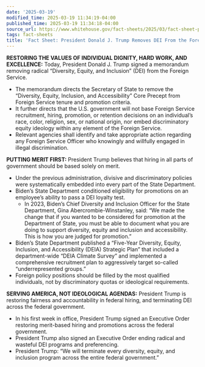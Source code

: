 ```yaml
---
date: '2025-03-19'
modified_time: 2025-03-19 11:34:19-04:00
published_time: 2025-03-19 11:34:18-04:00
source_url: https://www.whitehouse.gov/fact-sheets/2025/03/fact-sheet-president-donald-j-trump-removes-dei-from-the-foreign-service/
tags: fact-sheets
title: 'Fact Sheet: President Donald J. Trump Removes DEI From the Foreign Service'
---
```

 
**RESTORING THE VALUES OF INDIVIDUAL DIGNITY, HARD WORK, AND
EXCELLENCE:** Today, President Donald J. Trump signed a memorandum
removing radical “Diversity, Equity, and Inclusion” (DEI) from the
Foreign Service.

-   The memorandum directs the Secretary of State to remove the
    “Diversity, Equity, Inclusion, and Accessibility” Core Precept from
    Foreign Service tenure and promotion criteria.
-   It further directs that the U.S. government will not base Foreign
    Service recruitment, hiring, promotion, or retention decisions on an
    individual’s race, color, religion, sex, or national origin, nor
    embed discriminatory equity ideology within any element of the
    Foreign Service.
-   Relevant agencies shall identify and take appropriate action
    regarding any Foreign Service Officer who knowingly and willfully
    engaged in illegal discrimination.

**PUTTING MERIT FIRST:** President Trump believes that hiring in all
parts of government should be based solely on merit.

-   Under the previous administration, divisive and discriminatory
    policies were systematically embedded into every part of the State
    Department.
-   Biden’s State Department conditioned eligibility for promotions on
    an employee’s ability to pass a DEI loyalty test.
    -   In 2023, Biden’s Chief Diversity and Inclusion Officer for the
        State Department, Gina Abercrombie-Winstanley, said: “We made
        the change that if you wanted to be considered for promotion at
        the Department of State, you must be able to document what you
        are doing to support diversity, equity and inclusion and
        accessibility. This is how you are judged for promotion.”
-   Biden’s State Department published a “Five-Year Diversity, Equity,
    Inclusion, and Accessibility (DEIA) Strategic Plan” that included a
    department-wide “DEIA Climate Survey” and implemented a
    comprehensive recruitment plan to aggressively target so-called
    “underrepresented groups.”
-   Foreign policy positions should be filled by the most qualified
    individuals, not by discriminatory quotas or ideological
    requirements.

**SERVING AMERICA, NOT IDEOLOGICAL AGENDAS:** President Trump is
restoring fairness and accountability in federal hiring, and terminating
DEI across the federal government.

-   In his first week in office, President Trump signed an Executive
    Order restoring merit-based hiring and promotions across the federal
    government.
-   President Trump also signed an Executive Order ending radical and
    wasteful DEI programs and preferencing.
-   President Trump: “We will terminate every diversity, equity, and
    inclusion program across the entire federal government.”
